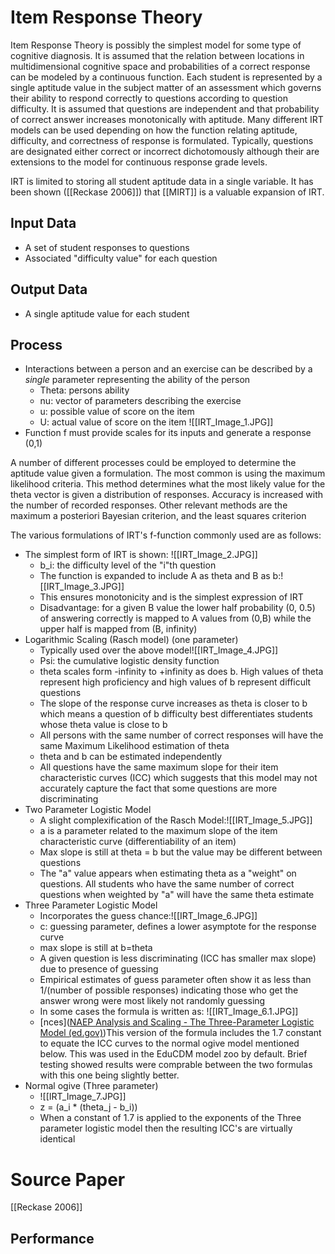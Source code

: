 # Item Response Theory
Item Response Theory is possibly the simplest model for some type of cognitive diagnosis. It is assumed that the relation between locations in multidimensional cognitive space and probabilities of a correct response can be modeled by a continuous function. Each student is represented by a single aptitude value in the subject matter of an assessment which governs their ability to respond correctly to questions according to question difficulty. It is assumed that questions are independent and that probability of correct answer increases monotonically with aptitude. Many different IRT models can be used depending on how the function relating aptitude, difficulty, and correctness of response is formulated. Typically, questions are designated either correct or incorrect dichotomously although their are extensions to the model for continuous response grade levels. 

IRT is limited to storing all student aptitude data in a single variable. It has been shown ([[Reckase 2006]]) that [[MIRT]] is a valuable expansion of IRT.
## Input Data
- A set of student responses to questions
- Associated "difficulty value" for each question 
## Output Data
- A single aptitude value for each student
## Process
- Interactions between a person and an exercise can be described by a *single* parameter representing the ability of the person
	- Theta: persons ability
	- nu: vector of parameters describing the exercise
	- u: possible value of score on the item
	- U: actual value of score on the item
![[IRT_Image_1.JPG]]
- Function f must provide scales for its inputs and generate a response (0,1)

A number of different processes could be employed to determine the aptitude value given a formulation. The most common is using the maximum likelihood criteria. This method determines what the most likely value for the theta vector is given a distribution of responses. Accuracy is increased with the number of recorded responses. Other relevant methods are the maximum a posteriori Bayesian criterion, and the least squares criterion

The various formulations of IRT's f-function commonly used are as follows:
- The simplest form of IRT is shown: ![[IRT_Image_2.JPG]]
	- b_i: the difficulty level of the "i"th question
	- The function is expanded to include A as theta and B as b:![[IRT_Image_3.JPG]]
	- This ensures monotonicity and is the simplest expression of IRT
	- Disadvantage: for a given B value the lower half probability (0, 0.5) of answering correctly is mapped to A values from (0,B) while the upper half is mapped from (B, infinity)
- Logarithmic Scaling (Rasch model) (one parameter)
	- Typically used over the above model![[IRT_Image_4.JPG]]
	- Psi: the cumulative logistic density function
	- theta scales form -infinity to +infinity as does b. High values of theta represent high proficiency and high values of b represent difficult questions
	- The slope of the response curve increases as theta is closer to b which means a question of b difficulty best differentiates students whose theta value is close to b
	- All persons with the same number of correct responses will have the same Maximum Likelihood estimation of theta
	- theta and b can be estimated independently
	- All questions have the same maximum slope for their item characteristic curves (ICC) which suggests that this model may not accurately capture the fact that some questions are more discriminating
- Two Parameter Logistic Model
	- A slight complexification of the Rasch Model:![[IRT_Image_5.JPG]]
	- a is a parameter related to the maximum slope of the item characteristic curve (differentiability of an item)
	- Max slope is still at theta = b but the value may be different between questions
	- The "a" value appears when estimating theta as a "weight" on questions. All students who have the same number of correct questions when weighted by "a" will have the same theta estimate
- Three Parameter Logistic Model
	- Incorporates the guess chance:![[IRT_Image_6.JPG]]
	- c: guessing parameter, defines a lower asymptote for the response curve
	- max slope is still at b=theta
	- A given question is less discriminating (ICC has smaller max slope) due to presence of guessing
	- Empirical estimates of guess parameter often show it as less than 1/(number of possible responses) indicating those who get the answer wrong were most likely not randomly guessing
	- In some cases the formula is written as: ![[IRT_Image_6.1.JPG]]
	- [nces]([NAEP Analysis and Scaling - The Three-Parameter Logistic Model (ed.gov)](https://nces.ed.gov/nationsreportcard/tdw/analysis/scaling_models_3pl.aspx))This version of the formula includes the 1.7 constant to equate the ICC curves to the normal ogive model mentioned below. This was used in the EduCDM model zoo by default. Brief testing showed results were comprable between the two formulas with this one being slightly better.
- Normal ogive (Three parameter)
	- ![[IRT_Image_7.JPG]]
	- z = (a_i * (theta_j - b_i))
	- When a constant of 1.7 is applied to the exponents of the Three parameter logistic model then the resulting ICC's are virtually identical
# Source Paper
[[Reckase 2006]]

## Performance